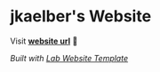 
# jkaelber's Website

Visit **[website url](#)** 🚀

_Built with [Lab Website Template](https://greene-lab.gitbook.io/lab-website-template-docs)_

